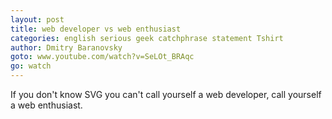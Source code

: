 ```yaml
---
layout: post
title: web developer vs web enthusiast
categories: english serious geek catchphrase statement Tshirt
author: Dmitry Baranovsky
goto: www.youtube.com/watch?v=SeLOt_BRAqc
go: watch
---
```


If you don't know SVG you can't call yourself a web developer, call yourself a web enthusiast.
